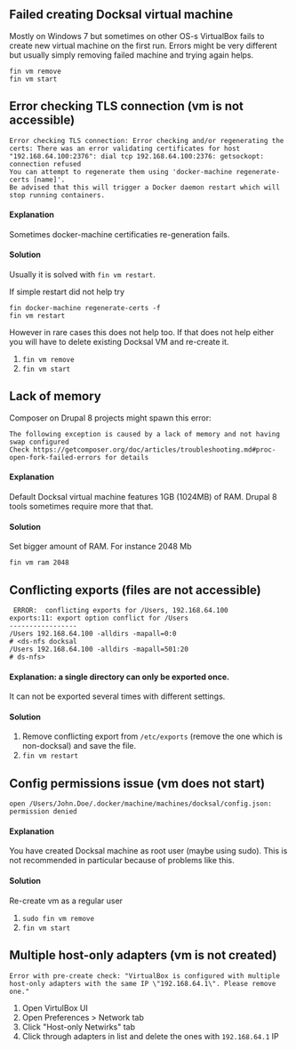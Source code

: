 ## Failed creating Docksal virtual machine

Mostly on Windows 7 but sometimes on other OS-s VirtualBox fails to create new virtual machine on the first run. Errors might be very different but usually simply removing failed machine and trying again helps.

```
fin vm remove
fin vm start
```

## Error checking TLS connection (vm is not accessible)

```
Error checking TLS connection: Error checking and/or regenerating the certs: There was an error validating certificates for host "192.168.64.100:2376": dial tcp 192.168.64.100:2376: getsockopt: connection refused
You can attempt to regenerate them using 'docker-machine regenerate-certs [name]'.
Be advised that this will trigger a Docker daemon restart which will stop running containers.
```

#### Explanation

Sometimes docker-machine certificaties re-generation fails. 

#### Solution
Usually it is solved with `fin vm restart`.

If simple restart did not help try
```
fin docker-machine regenerate-certs -f
fin vm restart
```

However in rare cases this does not help too.
If that does not help either you will have to delete existing Docksal VM and re-create it.

1. `fin vm remove`
2. `fin vm start`


## Lack of memory

Composer on Drupal 8 projects might spawn this error:

```
The following exception is caused by a lack of memory and not having swap configured
Check https://getcomposer.org/doc/articles/troubleshooting.md#proc-open-fork-failed-errors for details
```

#### Explanation

Default Docksal virtual machine features 1GB (1024MB) of RAM. Drupal 8 tools sometimes require more that that.

#### Solution

Set bigger amount of RAM. For instance 2048 Mb
```
fin vm ram 2048
```


## Conflicting exports (files are not accessible)
```
 ERROR:  conflicting exports for /Users, 192.168.64.100
exports:11: export option conflict for /Users
-----------------
/Users 192.168.64.100 -alldirs -mapall=0:0
# <ds-nfs docksal
/Users 192.168.64.100 -alldirs -mapall=501:20
# ds-nfs>
```

#### Explanation: a single directory can only be exported once. 
It can not be exported several times with different settings.
   
#### Solution
   
1) Remove conflicting export from `/etc/exports` (remove the one which is non-docksal) and save the file.  
2) `fin vm restart`

## Config permissions issue (vm does not start)

```
open /Users/John.Doe/.docker/machine/machines/docksal/config.json: permission denied
```

####  Explanation
You have created Docksal machine as root user (maybe using sudo). 
This is not recommended in particular because of problems like this.

#### Solution
Re-create vm as a regular user

1. `sudo fin vm remove`
2. `fin vm start`

## Multiple host-only adapters (vm is not created)

```
Error with pre-create check: "VirtualBox is configured with multiple host-only adapters with the same IP \"192.168.64.1\". Please remove one."
```

1. Open VirtulBox UI
2. Open Preferences > Network tab
3. Click "Host-only Netwirks" tab
4. Click through adapters in list and delete the ones with `192.168.64.1` IP
